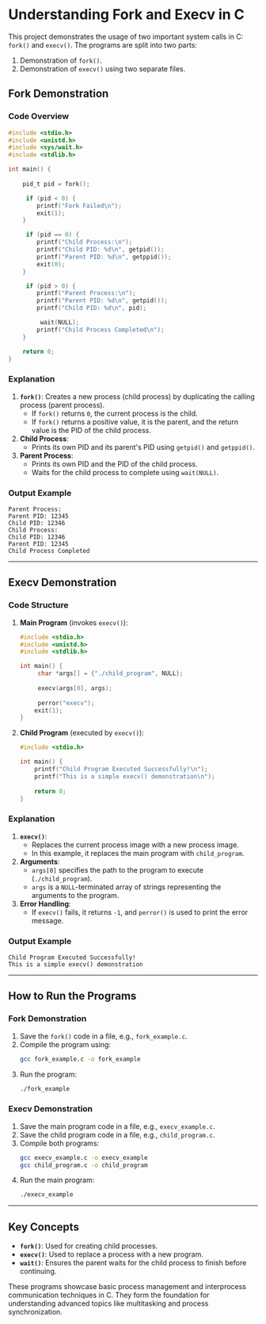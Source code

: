 # Understanding Fork and Execv in C

This project demonstrates the usage of two important system calls in C: `fork()` and `execv()`. The programs are split into two parts:
1. Demonstration of `fork()`.
2. Demonstration of `execv()` using two separate files.

## Fork Demonstration

### Code Overview
```c
#include <stdio.h>
#include <unistd.h>
#include <sys/wait.h>
#include <stdlib.h>

int main() {
     
    pid_t pid = fork();

     if (pid < 0) {
        printf("Fork Failed\n");
        exit(1);
    }

     if (pid == 0) {
        printf("Child Process:\n");
        printf("Child PID: %d\n", getpid());
        printf("Parent PID: %d\n", getppid());
        exit(0);
    }

     if (pid > 0) {
        printf("Parent Process:\n");
        printf("Parent PID: %d\n", getpid());
        printf("Child PID: %d\n", pid);

         wait(NULL);
        printf("Child Process Completed\n");
    }

    return 0;
}
```

### Explanation
1. **`fork()`**: Creates a new process (child process) by duplicating the calling process (parent process).
   - If `fork()` returns `0`, the current process is the child.
   - If `fork()` returns a positive value, it is the parent, and the return value is the PID of the child process.
2. **Child Process**:
   - Prints its own PID and its parent's PID using `getpid()` and `getppid()`.
3. **Parent Process**:
   - Prints its own PID and the PID of the child process.
   - Waits for the child process to complete using `wait(NULL)`.

### Output Example
```
Parent Process:
Parent PID: 12345
Child PID: 12346
Child Process:
Child PID: 12346
Parent PID: 12345
Child Process Completed
```

---

## Execv Demonstration

### Code Structure
1. **Main Program** (invokes `execv()`):
   ```c
   #include <stdio.h>
   #include <unistd.h>
   #include <stdlib.h>

   int main() {
        char *args[] = {"./child_program", NULL};
       
        execv(args[0], args);
       
        perror("execv");
       exit(1);
   }
   ```

2. **Child Program** (executed by `execv()`):
   ```c
   #include <stdio.h>

   int main() {
       printf("Child Program Executed Successfully!\n");
       printf("This is a simple execv() demonstration\n");
       
       return 0;
   }
   ```

### Explanation
1. **`execv()`**:
   - Replaces the current process image with a new process image.
   - In this example, it replaces the main program with `child_program`.
2. **Arguments**:
   - `args[0]` specifies the path to the program to execute (`./child_program`).
   - `args` is a `NULL`-terminated array of strings representing the arguments to the program.
3. **Error Handling**:
   - If `execv()` fails, it returns `-1`, and `perror()` is used to print the error message.

### Output Example
```
Child Program Executed Successfully!
This is a simple execv() demonstration
```

---

## How to Run the Programs

### Fork Demonstration
1. Save the `fork()` code in a file, e.g., `fork_example.c`.
2. Compile the program using:
   ```bash
   gcc fork_example.c -o fork_example
   ```
3. Run the program:
   ```bash
   ./fork_example
   ```

### Execv Demonstration
1. Save the main program code in a file, e.g., `execv_example.c`.
2. Save the child program code in a file, e.g., `child_program.c`.
3. Compile both programs:
   ```bash
   gcc execv_example.c -o execv_example
   gcc child_program.c -o child_program
   ```
4. Run the main program:
   ```bash
   ./execv_example
   ```

---

## Key Concepts
- **`fork()`**: Used for creating child processes.
- **`execv()`**: Used to replace a process with a new program.
- **`wait()`**: Ensures the parent waits for the child process to finish before continuing.

These programs showcase basic process management and interprocess communication techniques in C. They form the foundation for understanding advanced topics like multitasking and process synchronization.
